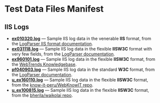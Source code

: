 Test Data Files Manifest
========================

IIS Logs
--------

- **[ex010320.log](ex010320.log)** — Sample IIS log data in the venerable **IIS** format,
  from the [LogParser IIS format documentation][logparser.iis].
- **[ex031118.log](ex031118.log)** — Sample IIS log data in the flexible **IISW3C** format with very few fields,
  from the [LogParser documentation][logparser.iisw3c].
- **[ex960101.log](ex960101.log)** — Sample IIS log data in the flexible **IISW3C** format,
  from the [WebTrends Knowledgebase][ex960101.log].
- **[pf040903.log](pf040903.log)** — Sample IIS log data in the standard **W3C** format,
  from the [LogParser documentation][logparser.w3c].
- **[u_ex160110.log](u_ex160110.log)** — Sample IIS log data in the flexible **IISW3C** format,
  from the [know-it-peru/WebKnowIT repo][u_ex160110.log].
- **[u_ex100815.log](u_ex100815.log)** — Sample IIS log data in the flexible **IISW3C** format,
  from the [bherila/waikolai repo][u_ex100815.log].

[ex960101.log]: https://kb.webtrends.com/articles/Best_Practice/Sample-Log-File-Microsoft-IIS-4-0-and-5-0-Extended-Log-File "Sample Log File - Microsoft IIS 4.0 and 5.0 Extended Log File"
[logparser.iis]: https://documentation.help/Log-Parser/IISI.htm "IIS Input Format"
[logparser.iisw3c]: https://documentation.help/Log-Parser/IISW3C.htm "IISW3C Input Format"
[logparser.w3c]: https://documentation.help/Log-Parser/W3CI.htm "W3C Input Format"
[u_ex100815.log]: https://github.com/bherila/waikolai/blob/fece3ed9b40add5c291322844ca8dbf00009f753/logs/W3SVC20/u_ex100815.log "IIS 7.0 logfile"
[u_ex160110.log]: https://github.com/know-it-peru/WebKnowIT/blob/8d0ee70a97095c1508d893092758306fa50617e4/logs/LogFiles/W3SVC1/u_ex160110.log "IIS 8.5 logfile"

